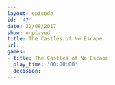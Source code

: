 ```yaml
---
layout: episode
id: '47'
date: 22/08/2017
show: unplayed
title: The Castles of No Escape
url: 
games:
- title: The Castles of No Escape
  play_time: '00:00:00'
  decision: 
---
```

